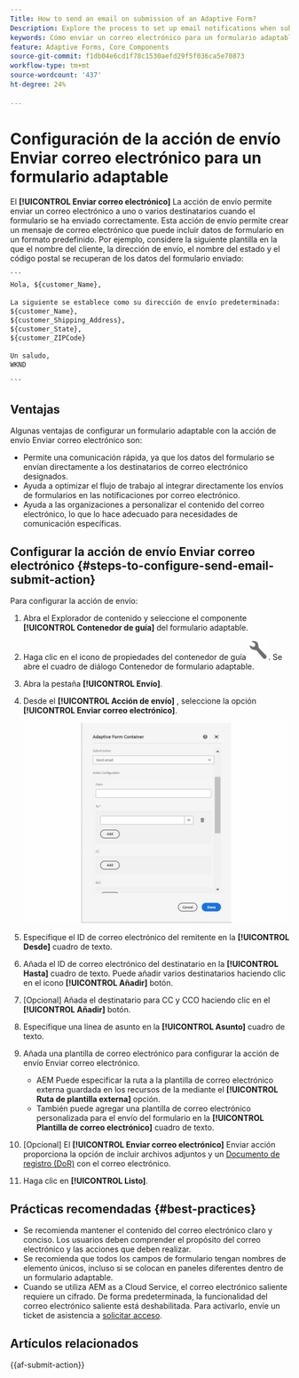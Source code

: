 ```yaml
---
Title: How to send an email on submission of an Adaptive Form?
Description: Explore the process to set up email notifications when submitting an Adaptive Form.
keywords: Cómo enviar un correo electrónico para un formulario adaptable, Acción de envío de correo electrónico, Correo electrónico del formulario adaptable, Correo electrónico de envío de formulario, Enviar guía de correo electrónico
feature: Adaptive Forms, Core Components
source-git-commit: f1db04e6cd1f78c1530aefd29f5f036ca5e70873
workflow-type: tm+mt
source-wordcount: '437'
ht-degree: 24%

---
```



# Configuración de la acción de envío Enviar correo electrónico para un formulario adaptable

El **[!UICONTROL Enviar correo electrónico]** La acción de envío permite enviar un correo electrónico a uno o varios destinatarios cuando el formulario se ha enviado correctamente. Esta acción de envío permite crear un mensaje de correo electrónico que puede incluir datos de formulario en un formato predefinido. Por ejemplo, considere la siguiente plantilla en la que el nombre del cliente, la dirección de envío, el nombre del estado y el código postal se recuperan de los datos del formulario enviado:


    ```
    Hola, ${customer_Name},
    
    La siguiente se establece como su dirección de envío predeterminada:
    ${customer_Name},
    ${customer_Shipping_Address},
    ${customer_State},
    ${customer_ZIPCode}
    
    Un saludo,
    WKND
    
    ```


## Ventajas

Algunas ventajas de configurar un formulario adaptable con la acción de envío Enviar correo electrónico son:

* Permite una comunicación rápida, ya que los datos del formulario se envían directamente a los destinatarios de correo electrónico designados.
* Ayuda a optimizar el flujo de trabajo al integrar directamente los envíos de formularios en las notificaciones por correo electrónico.
* Ayuda a las organizaciones a personalizar el contenido del correo electrónico, lo que lo hace adecuado para necesidades de comunicación específicas.

## Configurar la acción de envío Enviar correo electrónico {#steps-to-configure-send-email-submit-action}

Para configurar la acción de envío:

1. Abra el Explorador de contenido y seleccione el componente **[!UICONTROL Contenedor de guía]** del formulario adaptable.
1. Haga clic en el icono de propiedades del contenedor de guía ![Propiedades de guía](/help/forms/assets/configure-icon.svg). Se abre el cuadro de diálogo Contenedor de formulario adaptable.
1. Abra la pestaña **[!UICONTROL Envío]**.
1. Desde el **[!UICONTROL Acción de envío]** , seleccione la opción **[!UICONTROL Enviar correo electrónico]**.

   ![Configuración de acción de Enviar correo electrónico](/help/forms/assets/send-email-action-configuration.gif)
1. Especifique el ID de correo electrónico del remitente en la **[!UICONTROL Desde]** cuadro de texto.
1. Añada el ID de correo electrónico del destinatario en la **[!UICONTROL Hasta]** cuadro de texto. Puede añadir varios destinatarios haciendo clic en el icono **[!UICONTROL Añadir]** botón.
1. [Opcional] Añada el destinatario para CC y CCO haciendo clic en el **[!UICONTROL Añadir]** botón.
1. Especifique una línea de asunto en la **[!UICONTROL Asunto]** cuadro de texto.
1. Añada una plantilla de correo electrónico para configurar la acción de envío Enviar correo electrónico.
   * AEM Puede especificar la ruta a la plantilla de correo electrónico externa guardada en los recursos de la mediante el **[!UICONTROL Ruta de plantilla externa]** opción.
   * También puede agregar una plantilla de correo electrónico personalizada para el envío del formulario en la **[!UICONTROL Plantilla de correo electrónico]** cuadro de texto.
1. [Opcional] El **[!UICONTROL Enviar correo electrónico]** Enviar acción proporciona la opción de incluir archivos adjuntos y un [Documento de registro (DoR)](generate-document-of-record-core-components.md) con el correo electrónico.
1. Haga clic en **[!UICONTROL Listo]**.

## Prácticas recomendadas {#best-practices}

* Se recomienda mantener el contenido del correo electrónico claro y conciso. Los usuarios deben comprender el propósito del correo electrónico y las acciones que deben realizar.
* Se recomienda que todos los campos de formulario tengan nombres de elemento únicos, incluso si se colocan en paneles diferentes dentro de un formulario adaptable.
* Cuando se utiliza AEM as a Cloud Service, el correo electrónico saliente requiere un cifrado. De forma predeterminada, la funcionalidad del correo electrónico saliente está deshabilitada. Para activarlo, envíe un ticket de asistencia a [solicitar acceso](https://experienceleague.adobe.com/docs/experience-manager-cloud-service/implementing/developing/development-guidelines.html?lang=es#sending-email).


## Artículos relacionados

{{af-submit-action}}


